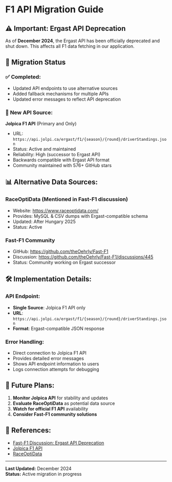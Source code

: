 # F1 API Migration Guide

## ⚠️ Important: Ergast API Deprecation

As of **December 2024**, the Ergast API has been officially deprecated and shut down. This affects all F1 data fetching in our application.

## 🔄 Migration Status

### ✅ **Completed:**
- Updated API endpoints to use alternative sources
- Added fallback mechanisms for multiple APIs
- Updated error messages to reflect API deprecation

### 🎯 **New API Source:**

**Jolpica F1 API** (Primary and Only)
- URL: `https://api.jolpi.ca/ergast/f1/{season}/{round}/driverStandings.json`
- Status: Active and maintained
- Reliability: High (successor to Ergast API)
- Backwards compatible with Ergast API format
- Community maintained with 576+ GitHub stars

## 📊 **Alternative Data Sources:**

### **RaceOptiData** (Mentioned in Fast-F1 discussion)
- Website: https://www.raceoptidata.com/
- Provides: MySQL & CSV dumps with Ergast-compatible schema
- Updated: After Hungary 2025
- Status: Active

### **Fast-F1 Community**
- GitHub: https://github.com/theOehrly/Fast-F1
- Discussion: https://github.com/theOehrly/Fast-F1/discussions/445
- Status: Community working on Ergast successor

## 🛠️ **Implementation Details:**

### **API Endpoint:**
- **Single Source**: Jolpica F1 API only
- **URL**: `https://api.jolpi.ca/ergast/f1/{season}/{round}/driverStandings.json`
- **Format**: Ergast-compatible JSON response

### **Error Handling:**
- Direct connection to Jolpica F1 API
- Provides detailed error messages
- Shows API endpoint information to users
- Logs connection attempts for debugging

## 🔮 **Future Plans:**

1. **Monitor Jolpica API** for stability and updates
2. **Evaluate RaceOptiData** as potential data source
3. **Watch for official F1 API** availability
4. **Consider Fast-F1 community solutions**

## 📝 **References:**

- [Fast-F1 Discussion: Ergast API Deprecation](https://github.com/theOehrly/Fast-F1/discussions/445)
- [Jolpica F1 API](https://github.com/jolpica/jolpica-f1)
- [RaceOptiData](https://www.raceoptidata.com/)

---

**Last Updated:** December 2024  
**Status:** Active migration in progress
